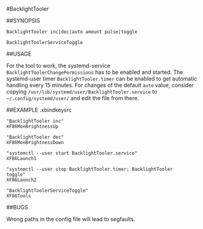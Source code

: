 #BacklightTooler

##SYNOPSIS

    BacklightTooler inc|dec|auto amount pulse|toggle
    
    BacklightToolerServiceToggle

##USAGE

For the tool to work, the systemd-service
`BacklightToolerChangePermissions` has to be enabled and started. The
systemd-user timer `BacklightTooler.timer` can be enabled to get
automatic handling every 15 minutes. For changes of the default `auto`
value, consider copying
`/usr/lib/systemd/user/BacklightTooler.service` to
`~/.config/systemd/user/` and edit the file from there.

##EXAMPLE .xbindkeysrc

    "BacklightTooler inc"
    XF86MonBrightnessUp
    
    "BacklightTooler dec"
    XF86MonBrightnessDown
    
    "systemctl --user start BacklightTooler.service"
    XF86Launch1
    
    "systemctl --user stop BacklightTooler.timer; BacklightTooler
    toggle"
    XF86Launch2
    
    "BacklightToolerServiceToggle"
    XF86Tools

##BUGS

Wrong paths in the config file will lead to segfaults.

